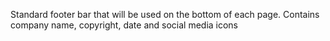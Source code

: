 Standard footer bar that will be used on the bottom of each page. Contains company name, copyright, date and social media icons
